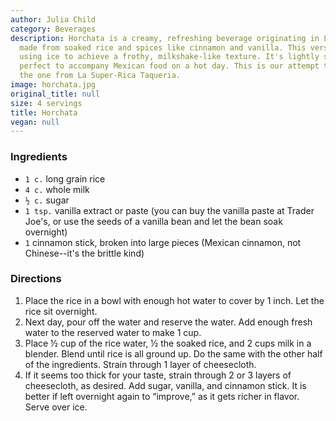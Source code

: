 ```yaml
---
author: Julia Child
category: Beverages
description: Horchata is a creamy, refreshing beverage originating in Latin America,
  made from soaked rice and spices like cinnamon and vanilla. This version is dairy-free,
  using ice to achieve a frothy, milkshake-like texture. It's lightly sweetened and
  perfect to accompany Mexican food on a hot day. This is our attempt to replicate
  the one from La Super-Rica Taqueria.
image: horchata.jpg
original_title: null
size: 4 servings
title: Horchata
vegan: null
---
```


### Ingredients

* `1 c.` long grain rice
* `4 c.` whole milk
* `½ c.` sugar
* `1 tsp.` vanilla extract or paste (you can buy the vanilla paste at Trader Joe's, or use the seeds of a vanilla bean and let the bean soak overnight)
* `1` cinnamon stick, broken into large pieces (Mexican cinnamon, not Chinese--it's the brittle kind)

### Directions

1. Place the rice in a bowl with enough hot water to cover by 1 inch. Let the rice sit overnight.
2. Next day, pour off the water and reserve the water. Add enough fresh water to the reserved water to make 1 cup.
3. Place ½ cup of the rice water, ½ the soaked rice, and 2 cups milk in a blender. Blend until rice is all ground up. Do the same with the other half of the ingredients. Strain through 1 layer of cheesecloth.
4. If it seems too thick for your taste, strain through 2 or 3 layers of cheesecloth, as desired. Add sugar, vanilla, and cinnamon stick. It is better if left overnight again to “improve,” as it gets richer in flavor. Serve over ice.